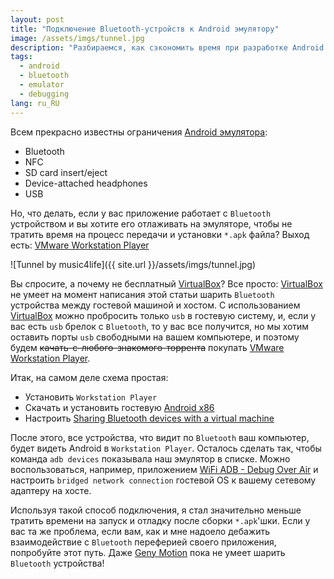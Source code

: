 ```yaml
---
layout: post
title: "Подключение Bluetooth-устройств к Android эмулятору"
image: /assets/imgs/tunnel.jpg
description: "Разбираемся, как сэкономить время при разработке Android приложения с Bluetooth переферией"
tags: 
  - android
  - bluetooth
  - emulator
  - debugging
lang: ru_RU
---
```


Всем прекрасно известны ограничения [Android эмулятора](https://developer.android.com/studio/run/emulator.html):
- Bluetooth
- NFC
- SD card insert/eject
- Device-attached headphones
- USB

Но, что делать, если у вас приложение работает с `Bluetooth` устройством и вы хотите его отлаживать на эмуляторе,
чтобы не тратить время на процесс передачи и установки `*.apk` файла? Выход есть: 
[VMware Workstation Player](https://www.vmware.com/products/workstation-player.html)

![Tunnel by music4life]({{ site.url }}/assets/imgs/tunnel.jpg)

<!--more-->
 
Вы спросите, а почему не бесплатный [VirtualBox](https://www.virtualbox.org/)? Все просто: [VirtualBox](https://www.virtualbox.org/)
не умеет на момент написания этой статьи шарить `Bluetooth` устройства между гостевой машиной и хостом. С использованием
[VirtualBox](https://www.virtualbox.org/) можно пробросить только `usb` в гостевую систему, и, если у вас есть `usb` 
брелок с `Bluetooth`, то у вас все получится, но мы хотим оставить порты `usb` свободными на вашем компьютере, и поэтому
будем ~~качать-с-любого-знакомого-торрента~~ покупать [VMware Workstation Player](https://www.vmware.com/products/workstation-player.html).

Итак, на самом деле схема простая:
- Установить `Workstation Player`
- Скачать и установить гостевую [Android x86](http://www.android-x86.org/)
- Настроить [Sharing Bluetooth devices with a virtual machine](https://kb.vmware.com/s/article/2005315)

После этого, все устройства, что видит по `Bluetooth` ваш компьютер, будет видеть Android в `Workstation Player`. 
Осталось сделать так, чтобы команда `adb devices` показывала наш эмулятор в списке. Можно воспользоваться, например,
приложением [WiFi ADB - Debug Over Air](https://play.google.com/store/apps/details?id=com.ttxapps.wifiadb) и настроить
`bridged network connection` гостевой OS к вашему сетевому адаптеру на хосте.

Используя такой способ подключения, я стал значительно меньше тратить времени на запуск и отладку после сборки 
`*.apk`'шки. Если у вас та же проблема, если вам, как и мне надоело дебажить взаимодействие с `Bluetooth` переферией 
своего приложения, попробуйте этот путь. Даже [Geny Motion](https://www.genymotion.com/) пока не умеет шарить `Bluetooth` 
устройства! 

